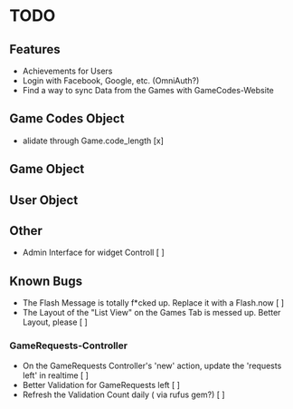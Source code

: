 # TODO

## Features
- Achievements for Users
- Login with Facebook, Google, etc. (OmniAuth?)
- Find a way to sync Data from the Games with GameCodes-Website

## Game Codes Object

- alidate through Game.code_length [x]

## Game Object


## User Object

## Other

- Admin Interface for widget Controll [ ]


## Known Bugs

- The Flash Message is totally f*cked up. Replace it with a Flash.now [ ]
- The Layout of the "List View" on the Games Tab is messed up. Better Layout, please [ ]

### GameRequests-Controller

- On the GameRequests Controller's 'new' action, update the 'requests left' in realtime [ ]
- Better Validation for GameRequests left [ ]
- Refresh the Validation Count daily ( via rufus gem?) [ ]

